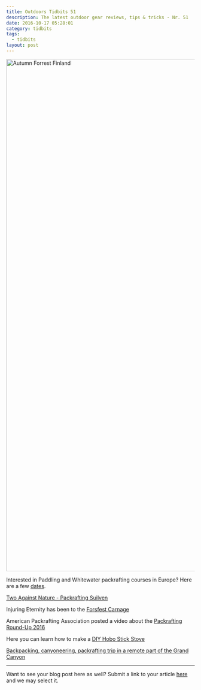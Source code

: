 ```yaml
---
title: Outdoors Tidbits 51
description: The latest outdoor gear reviews, tips & tricks - Nr. 51
date: 2016-10-17 05:28:01
category: tidbits
tags:
  - tidbits
layout: post
---
```

<a data-flickr-embed="true"  href="https://www.flickr.com/photos/90204224@N07/15515018692/in/photolist-yTVuXM-pCTf3y-pD1wwh-pD1xwd-ovtumV-gr7UtQ-gr85Uk-gr83Kk-durBYf-dukV8M-durrUE-durtFC-dukZ48-gMCaYa-gMCfAh-dzMRFf-dzGS9r-dzNm15-dzNoKU-dzGWRp-dzGWgg-dzGZe6-dzNqR3-dzNrCC-dzNu6h-dzH2GH" title="Autumn Forrest Finland"><img src="https://c5.staticflickr.com/4/3947/15515018692_29d8cfc469_k.jpg" width="2048" height="1367" alt="Autumn Forrest Finland"></a><script async src="//embedr.flickr.com/assets/client-code.js" charset="utf-8"></script>

Interested in Paddling and Whitewater packrafting courses in Europe? Here are a few [dates](http://www.outdooranimation.be/kalender-2017/).

[Two Against Nature - Packrafting Suilven](http://www.songofthepaddle.co.uk/forum/showthread.php?52516-Two-Against-Nature-To-Suilven-and-Beyond)

Injuring Eternity has been to the [Forsfest Carnage](https://injuringeternity.net/2016/10/11/forsfest-carnage/)

American Packrafting Association posted a video about the [Packrafting Round-Up 2016](https://vimeo.com/187153577)

Here you can learn how to make a [DIY Hobo Stick Stove](https://www.youtube.com/watch?v=bbnxtiL9anQ&feature=youtu.be)

[Backpacking, canyoneering, packrafting trip in a remote part of the Grand Canyon](https://www.youtube.com/watch?v=nQUnF-XjVbU)

---

Want to see your blog post here as well? Submit a link to your article [here](https://www.facebook.com/HikeVentures/) and we may select it.
